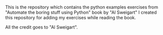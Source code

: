 This is the repository which contains the python examples exercises from "Automate the boring stuff using Python" book by "Al Sweigart"
I created this repository for adding my exercises while reading the book.

All the credit goes to "Al Sweigart".
